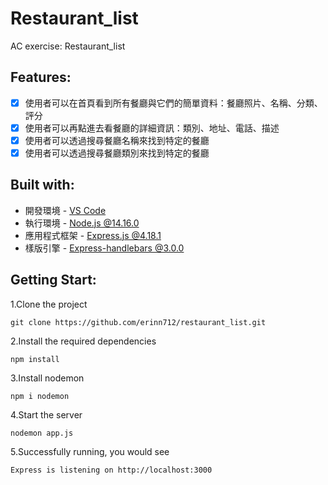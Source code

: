 # Restaurant_list
AC exercise: Restaurant_list

## Features:
- [x] 使用者可以在首頁看到所有餐廳與它們的簡單資料：餐廳照片、名稱、分類、評分
- [x] 使用者可以再點進去看餐廳的詳細資訊：類別、地址、電話、描述
- [x] 使用者可以透過搜尋餐廳名稱來找到特定的餐廳
- [x] 使用者可以透過搜尋餐廳類別來找到特定的餐廳

## Built with:
- 開發環境 - [VS Code](https://code.visualstudio.com/)
- 執行環境 - [Node.js @14.16.0](https://nodejs.org/en/)
- 應用程式框架 - [Express.js @4.18.1](https://www.npmjs.com/package/express)
- 樣版引擎 - [Express-handlebars @3.0.0](https://www.npmjs.com/package/express-handlebars)

## Getting Start:
1.Clone the project

```
git clone https://github.com/erinn712/restaurant_list.git
```

2.Install the required dependencies

```
npm install
```

3.Install nodemon

```
npm i nodemon
```

4.Start the server

```
nodemon app.js
```

5.Successfully running, you would see

```
Express is listening on http://localhost:3000
```
